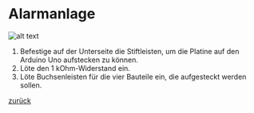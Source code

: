 <link rel="stylesheet" href="https://hi2272.github.io/StyleMD.css">

# Alarmanlage
![alt text](IMG_20241115_165339.png)  
1. Befestige auf der Unterseite die Stiftleisten, um die Platine auf den Arduino Uno aufstecken zu können.
2. Löte den 1 kOhm-Widerstand ein.
3. Löte Buchsenleisten für die vier Bauteile ein, die aufgesteckt werden sollen.


[zurück](../index.html)   
